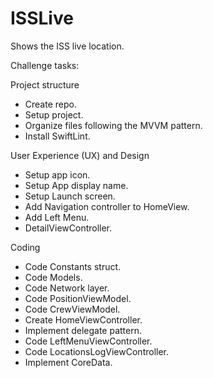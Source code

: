 # ISSLive
Shows the ISS live location.

Challenge tasks:

Project structure
- Create repo.
- Setup project.
- Organize files following the MVVM pattern.
- Install SwiftLint.

User Experience (UX) and Design
- Setup app icon.
- Setup App display name.
- Setup Launch screen.
- Add Navigation controller to HomeView.
- Add Left Menu.
- DetailViewController.

Coding
- Code Constants struct.
- Code Models.
- Code Network layer.
- Code PositionViewModel.
- Code CrewViewModel.
- Create HomeViewController.
- Implement delegate pattern.
- Code LeftMenuViewController.
- Code LocationsLogViewController.
- Implement CoreData.
